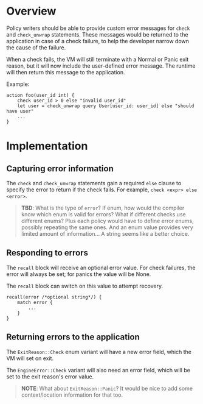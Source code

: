 # Overview

Policy writers should be able to provide custom error messages for `check` and `check_unwrap` statements. These messages would be returned to the application in case of a check failure, to help the developer narrow down the cause of the failure.

When a check fails, the VM will still terminate with a Normal or Panic exit reason, but it will now include the user-defined error message. The runtime will then return this message to the application.

Example:

```policy
action foo(user_id int) {
    check user_id > 0 else "invalid user_id"
    let user = check_unwrap query User[user_id: user_id] else "should have user"
    ...
}
```

# Implementation

## Capturing error information

The `check` and `check_unwrap` statements gain a required `else` clause to specify the error to return if the check fails. For example, `check <expr> else <error>`.

> **TBD**: What is the type of `error`? If enum, how would the compiler know which enum is valid for errors? What if different checks use different enums? Plus each policy would have to define error enums, possibly repeating the same ones. And an enum value provides very limited amount of information... A string seems like a better choice.

## Responding to errors

The `recall` block will receive an optional error value. For check failures, the error will always be set; for panics the value will be None.

The `recall` block can switch on this value to attempt recovery.

```policy
recall(error /*optional string*/) {
    match error {
        ...
    }
}
```

## Returning errors to the application

The `ExitReason::Check` enum variant will have a new error field, which the VM will set on exit.

The `EngineError::Check` variant will also need an error field, which will be set to the exit reason's error value.

> **NOTE**: What about `ExitReason::Panic`? It would be nice to add some context/location information for that too.
